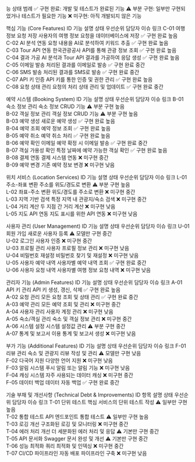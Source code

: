능 상태 범례
✅ 구현 완료: 개발 및 테스트가 완료된 기능
⚠️ 부분 구현: 일부만 구현되었거나 테스트가 필요한 기능
❌ 미구현: 아직 개발되지 않은 기능

핵심 기능 (Core Features)
ID	기능	설명	상태	우선순위	담당자	이슈 링크
C-01	여행 정보 요청 저장	사용자의 여행 정보 요청을 데이터베이스에 저장	✅ 구현 완료	높음		
C-02	AI 분석 연동	요청 내용을 AI로 분석하여 키워드 추출	✅ 구현 완료	높음		
C-03	Tour API 연동	한국관광공사 API를 통해 관광 정보 조회	✅ 구현 완료	높음		
C-04	결과 가공	AI 분석과 Tour API 결과를 가공하여 응답 생성	✅ 구현 완료	높음		
C-05	이메일 발송	처리된 결과를 이메일로 발송	✅ 구현 완료	중간		
C-06	SMS 발송	처리된 결과를 SMS로 발송	✅ 구현 완료	중간		
C-07	API 키 인증	API 키를 통한 인증 및 권한 관리	✅ 구현 완료	높음		
C-08	요청 상태 관리	요청의 처리 상태 관리 및 업데이트	✅ 구현 완료	중간		

예약 시스템 (Booking System)
ID	기능	설명	상태	우선순위	담당자	이슈 링크
B-01	숙소 정보 관리	숙소 정보 CRUD 기능	⚠️ 부분 구현	높음		
B-02	객실 정보 관리	객실 정보 CRUD 기능	⚠️ 부분 구현	높음		
B-03	예약 생성	새로운 예약 생성	✅ 구현 완료	높음		
B-04	예약 조회	예약 정보 조회	✅ 구현 완료	높음		
B-05	예약 취소	예약 취소 처리	✅ 구현 완료	높음		
B-06	예약 확인 이메일	예약 확정 시 이메일 발송	✅ 구현 완료	중간		
B-07	객실 가용성 확인	특정 날짜에 예약 가능한 객실 확인	✅ 구현 완료	높음		
B-08	결제 연동	결제 시스템 연동	❌ 미구현	중간		
B-09	예약 변경	기존 예약 정보 변경	❌ 미구현	낮음		

위치 서비스 (Location Services)
ID	기능	설명	상태	우선순위	담당자	이슈 링크
L-01	주소-좌표 변환	주소를 위도/경도로 변환	⚠️ 부분 구현	높음		
L-02	좌표-주소 변환	위도/경도를 주소로 변환	❌ 미구현	중간		
L-03	지역 기반 검색	특정 지역 내 관광지/숙소 검색	❌ 미구현	중간		
L-04	거리 계산	두 지점 간 거리 계산	❌ 미구현	낮음		
L-05	지도 API 연동	지도 표시를 위한 API 연동	❌ 미구현	낮음		

사용자 관리 (User Management)
ID	기능	설명	상태	우선순위	담당자	이슈 링크
U-01	회원 가입	새로운 사용자 등록	⚠️ 모델만 구현	중간		
U-02	로그인	사용자 인증	❌ 미구현	중간		
U-03	프로필 관리	사용자 프로필 정보 관리	❌ 미구현	낮음		
U-04	비밀번호 재설정	비밀번호 찾기 및 재설정	❌ 미구현	낮음		
U-05	사용자 예약 내역	사용자별 예약 내역 조회	✅ 구현 완료	중간		
U-06	사용자 요청 내역	사용자별 여행 정보 요청 내역	❌ 미구현	낮음		

관리자 기능 (Admin Features)
ID	기능	설명	상태	우선순위	담당자	이슈 링크
A-01	API 키 관리	API 키 생성, 갱신, 삭제	✅ 구현 완료	높음		
A-02	요청 관리	모든 요청 조회 및 상태 관리	✅ 구현 완료	중간		
A-03	예약 관리	모든 예약 조회 및 관리	❌ 미구현	중간		
A-04	사용자 관리	사용자 계정 관리	❌ 미구현	낮음		
A-05	숙소/객실 관리	숙소 및 객실 정보 관리	❌ 미구현	중간		
A-06	시스템 설정	시스템 설정값 관리	⚠️ 부분 구현	중간		
A-07	통계 및 보고서	이용 통계 및 보고서 생성	❌ 미구현	낮음		

부가 기능 (Additional Features)
ID	기능	설명	상태	우선순위	담당자	이슈 링크
F-01	리뷰 관리	숙소 및 관광지 리뷰 작성 및 관리	⚠️ 모델만 구현	낮음		
F-02	다국어 지원	다양한 언어 지원	❌ 미구현	낮음		
F-03	알림 시스템	푸시 알림 또는 알림 기능	❌ 미구현	낮음		
F-04	캐싱 시스템	자주 사용되는 데이터 캐싱	❌ 미구현	중간		
F-05	데이터 백업	데이터 자동 백업	✅ 구현 완료	중간		

기술 부채 및 개선사항 (Technical Debt & Improvements)
ID	항목	설명	상태	우선순위	담당자	이슈 링크
T-01	단위 테스트	핵심 서비스의 단위 테스트 작성	⚠️ 일부만 구현	높음		
T-02	통합 테스트	API 엔드포인트 통합 테스트	⚠️ 일부만 구현	높음		
T-03	로깅 개선	구조화된 로깅 및 모니터링	❌ 미구현	중간		
T-04	에러 처리 개선	더 세분화된 에러 처리 및 응답	⚠️ 기본만 구현	중간		
T-05	API 문서화	Swagger 문서 완성 및 개선	⚠️ 기본만 구현	중간		
T-06	성능 최적화	쿼리 최적화 및 인덱싱	❌ 미구현	중간		
T-07	CI/CD 파이프라인	자동 배포 파이프라인 구축	❌ 미구현	낮음		

